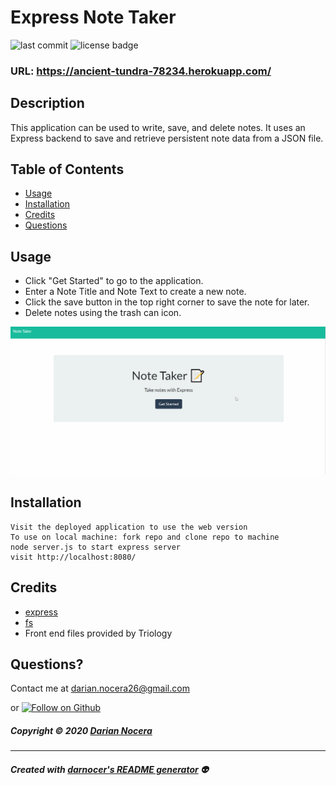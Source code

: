 # Express Note Taker

![last commit](https://img.shields.io/github/last-commit/darnocer/Express-Note-Taker?style=flat-square) ![license badge](https://img.shields.io/github/license/darnocer/Express-Note-Taker?style=flat-square)

### URL: https://ancient-tundra-78234.herokuapp.com/

## Description

This application can be used to write, save, and delete notes. It uses an Express backend to save and retrieve persistent note data from a JSON file.

## Table of Contents

- [Usage](#usage)
- [Installation](#installation)
- [Credits](#Credits)
- [Questions](#questions)

## Usage

- Click "Get Started" to go to the application.
- Enter a Note Title and Note Text to create a new note.
- Click the save button in the top right corner to save the note for later.
- Delete notes using the trash can icon.

![demo](public/assets/images/demo.gif)

## Installation

```
Visit the deployed application to use the web version
To use on local machine: fork repo and clone repo to machine
node server.js to start express server
visit http://localhost:8080/
```

## Credits

- [express](https://www.npmjs.com/package/express)
- [fs](https://www.npmjs.com/package/file-system)
- Front end files provided by Triology

## Questions?

Contact me at [darian.nocera26@gmail.com](mailto:darian.nocera26@gmail.com)

or [![Follow on Github](https://img.shields.io/github/followers/darnocer?label=Follow&style=social)](http://www.github.com/darnocer)

##### Copyright © 2020 [Darian Nocera](http://www.github.com/darnocer)

---

##### _Created with [darnocer's README generator](https://github.com/darnocer/Node.js-and-ES6-README-Generator)_ 👽
